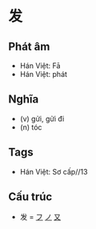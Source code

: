 # 发

## Phát âm
* Hán Việt: Fā
* Hán Việt: phát

## Nghĩa
* (v) gửi, gửi đi
* (n) tóc

## Tags
* Hán Việt: Sơ cấp//13

## Cấu trúc
* 发 = [フ](フ.md) [ノ](ノ.md) [又](又.md)

<script>window.HANZI_FIELD='发';</script>